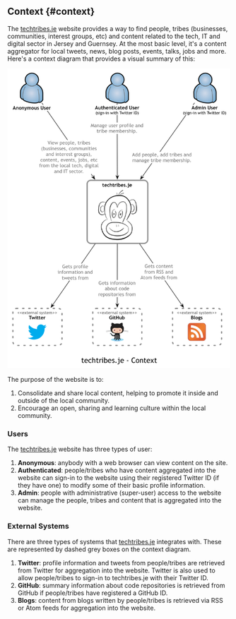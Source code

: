 ## Context {#context}

The [techtribes.je](http://techtribes.je) website provides a way to find people, tribes (businesses, communities, interest groups, etc) and content related to the tech, IT and digital sector in Jersey and Guernsey. At the most basic level, it's a content aggregator for local tweets, news, blog posts, events, talks, jobs and more. Here's a context diagram that provides a visual summary of this:

![](images/context-1.png)

The purpose of the website is to:

1. Consolidate and share local content, helping to promote it inside and outside of the local community.
2. Encourage an open, sharing and learning culture within the local community.

### Users

The [techtribes.je](http://techtribes.je) website has three types of user:

1. **Anonymous**: anybody with a web browser can view content on the site.
2. **Authenticated**: people/tribes who have content aggregated into the website can sign-in to the website using their registered Twitter ID (if they have one) to modify some of their basic profile information.
3. **Admin**: people with administrative (super-user) access to the website can manage the people, tribes and content that is aggregated into the website.

### External Systems

There are three types of systems that [techtribes.je](http://techtribes.je) integrates with. These are represented by dashed grey boxes on the context diagram.

1. **Twitter**: profile information and tweets from people/tribes are retrieved from Twitter for aggregation into the website. Twitter is also used to allow people/tribes to sign-in to techtribes.je with their Twitter ID. 
2. **GitHub**: summary information about code repositories is retrieved from GitHub if people/tribes have registered a GitHub ID.  
3. **Blogs**: content from blogs written by people/tribes is retrieved via RSS or Atom feeds for aggregation into the website.
